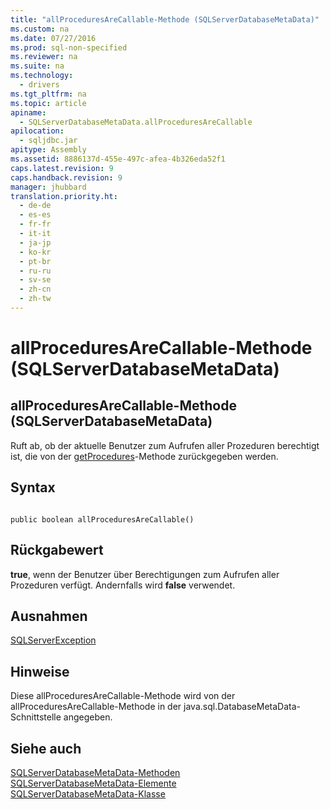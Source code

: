 ```yaml
---
title: "allProceduresAreCallable-Methode (SQLServerDatabaseMetaData)"
ms.custom: na
ms.date: 07/27/2016
ms.prod: sql-non-specified
ms.reviewer: na
ms.suite: na
ms.technology: 
  - drivers
ms.tgt_pltfrm: na
ms.topic: article
apiname: 
  - SQLServerDatabaseMetaData.allProceduresAreCallable
apilocation: 
  - sqljdbc.jar
apitype: Assembly
ms.assetid: 8886137d-455e-497c-afea-4b326eda52f1
caps.latest.revision: 9
caps.handback.revision: 9
manager: jhubbard
translation.priority.ht: 
  - de-de
  - es-es
  - fr-fr
  - it-it
  - ja-jp
  - ko-kr
  - pt-br
  - ru-ru
  - sv-se
  - zh-cn
  - zh-tw
---
```

# allProceduresAreCallable-Methode (SQLServerDatabaseMetaData)
    
## allProceduresAreCallable\-Methode \(SQLServerDatabaseMetaData\)  
 Ruft ab, ob der aktuelle Benutzer zum Aufrufen aller Prozeduren berechtigt ist, die von der [getProcedures](../content/getProcedures-Method--SQLServerDatabaseMetaData-.md)\-Methode zurückgegeben werden.  
  
## Syntax  
  
```  
  
public boolean allProceduresAreCallable()  
```  
  
## Rückgabewert  
 **true**, wenn der Benutzer über Berechtigungen zum Aufrufen aller Prozeduren verfügt. Andernfalls wird **false** verwendet.  
  
## Ausnahmen  
 [SQLServerException](../content/SQLServerException-Class.md)  
  
## Hinweise  
 Diese allProceduresAreCallable\-Methode wird von der allProceduresAreCallable\-Methode in der java.sql.DatabaseMetaData\-Schnittstelle angegeben.  
  
## Siehe auch  
 [SQLServerDatabaseMetaData-Methoden](../content/SQLServerDatabaseMetaData-Methods.md)   
 [SQLServerDatabaseMetaData-Elemente](../content/SQLServerDatabaseMetaData-Members.md)   
 [SQLServerDatabaseMetaData-Klasse](../content/SQLServerDatabaseMetaData-Class.md)  
  
  